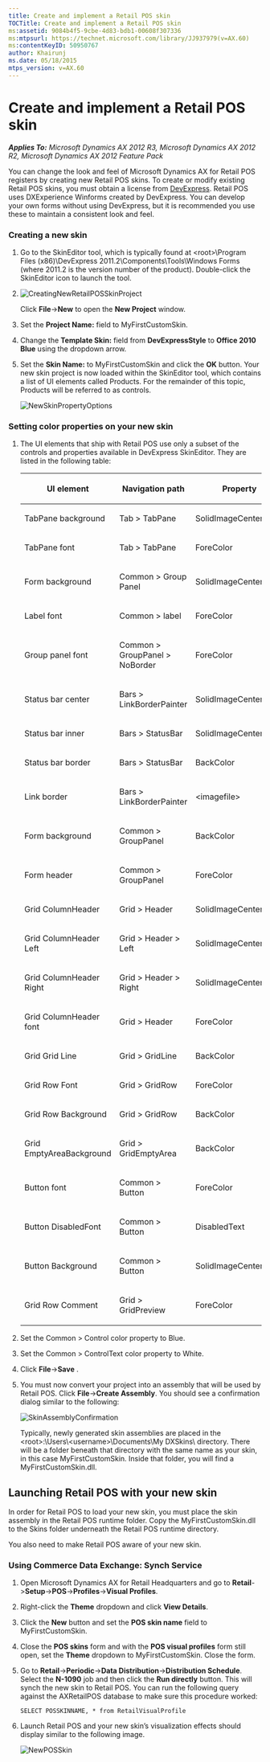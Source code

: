 ```yaml
---
title: Create and implement a Retail POS skin
TOCTitle: Create and implement a Retail POS skin
ms:assetid: 9084b4f5-9cbe-4d83-bdb1-00608f307336
ms:mtpsurl: https://technet.microsoft.com/library/JJ937979(v=AX.60)
ms:contentKeyID: 50950767
author: Khairunj
ms.date: 05/18/2015
mtps_version: v=AX.60
---
```


# Create and implement a Retail POS skin 


_**Applies To:** Microsoft Dynamics AX 2012 R3, Microsoft Dynamics AX 2012 R2, Microsoft Dynamics AX 2012 Feature Pack_

You can change the look and feel of Microsoft Dynamics AX for Retail POS registers by creating new Retail POS skins. To create or modify existing Retail POS skins, you must obtain a license from [DevExpress](http://www.devexpress.com/). Retail POS uses DXExperience Winforms created by DevExpress. You can develop your own forms without using DevExpress, but it is recommended you use these to maintain a consistent look and feel.

### Creating a new skin

1.  Go to the SkinEditor tool, which is typically found at \<root\>\\Program Files (x86)\\DevExpress 2011.2\\Components\\Tools\\Windows Forms (where 2011.2 is the version number of the product). Double-click the SkinEditor icon to launch the tool.

2.  ![CreatingNewRetailPOSSkinProject](images/JJ937979.CreatingNewRetailPOSSkinProject(en-us,AX.60).png "CreatingNewRetailPOSSkinProject")
    
    Click **File**-\>**New** to open the **New Project** window.

3.  Set the **Project Name:** field to MyFirstCustomSkin.

4.  Change the **Template Skin:** field from **DevExpressStyle** to **Office 2010 Blue** using the dropdown arrow.

5.  Set the **Skin Name:** to MyFirstCustomSkin and click the **OK** button. Your new skin project is now loaded within the SkinEditor tool, which contains a list of UI elements called Products. For the remainder of this topic, Products will be referred to as controls.
    
    ![NewSkinPropertyOptions](images/JJ937979.NewSkinPropertyOptions(en-us,AX.60).png "NewSkinPropertyOptions")

### Setting color properties on your new skin

1.  The UI elements that ship with Retail POS use only a subset of the controls and properties available in DevExpress SkinEditor. They are listed in the following table:
    
    <table>
    <colgroup>
    <col style="width: 33%" />
    <col style="width: 33%" />
    <col style="width: 33%" />
    </colgroup>
    <thead>
    <tr class="header">
    <th><p>UI element</p></th>
    <th><p>Navigation path</p></th>
    <th><p>Property</p></th>
    </tr>
    </thead>
    <tbody>
    <tr class="odd">
    <td><p>TabPane background</p></td>
    <td><p>Tab &gt; TabPane</p></td>
    <td><p>SolidImageCenterColor</p></td>
    </tr>
    <tr class="even">
    <td><p>TabPane font</p></td>
    <td><p>Tab &gt; TabPane</p></td>
    <td><p>ForeColor</p></td>
    </tr>
    <tr class="odd">
    <td><p>Form background</p></td>
    <td><p>Common &gt; Group Panel</p></td>
    <td><p>SolidImageCenterColor</p></td>
    </tr>
    <tr class="even">
    <td><p>Label font</p></td>
    <td><p>Common &gt; label</p></td>
    <td><p>ForeColor</p></td>
    </tr>
    <tr class="odd">
    <td><p>Group panel font</p></td>
    <td><p>Common &gt; GroupPanel &gt; NoBorder</p></td>
    <td><p>ForeColor</p></td>
    </tr>
    <tr class="even">
    <td><p>Status bar center</p></td>
    <td><p>Bars &gt; LinkBorderPainter</p></td>
    <td><p>SolidImageCenterColor</p></td>
    </tr>
    <tr class="odd">
    <td><p>Status bar inner</p></td>
    <td><p>Bars &gt; StatusBar</p></td>
    <td><p>SolidImageCenterColor</p></td>
    </tr>
    <tr class="even">
    <td><p>Status bar border</p></td>
    <td><p>Bars &gt; StatusBar</p></td>
    <td><p>BackColor</p></td>
    </tr>
    <tr class="odd">
    <td><p>Link border</p></td>
    <td><p>Bars &gt; LinkBorderPainter</p></td>
    <td><p>&lt;imagefile&gt;</p></td>
    </tr>
    <tr class="even">
    <td><p>Form background</p></td>
    <td><p>Common &gt; GroupPanel</p></td>
    <td><p>BackColor</p></td>
    </tr>
    <tr class="odd">
    <td><p>Form header</p></td>
    <td><p>Common &gt; GroupPanel</p></td>
    <td><p>ForeColor</p></td>
    </tr>
    <tr class="even">
    <td><p>Grid ColumnHeader</p></td>
    <td><p>Grid &gt; Header</p></td>
    <td><p>SolidImageCenterColor</p></td>
    </tr>
    <tr class="odd">
    <td><p>Grid ColumnHeader Left</p></td>
    <td><p>Grid &gt; Header &gt; Left</p></td>
    <td><p>SolidImageCenterColor</p></td>
    </tr>
    <tr class="even">
    <td><p>Grid ColumnHeader Right</p></td>
    <td><p>Grid &gt; Header &gt; Right</p></td>
    <td><p>SolidImageCenterColor</p></td>
    </tr>
    <tr class="odd">
    <td><p>Grid ColumnHeader font</p></td>
    <td><p>Grid &gt; Header</p></td>
    <td><p>ForeColor</p></td>
    </tr>
    <tr class="even">
    <td><p>Grid Grid Line</p></td>
    <td><p>Grid &gt; GridLine</p></td>
    <td><p>BackColor</p></td>
    </tr>
    <tr class="odd">
    <td><p>Grid Row Font</p></td>
    <td><p>Grid &gt; GridRow</p></td>
    <td><p>ForeColor</p></td>
    </tr>
    <tr class="even">
    <td><p>Grid Row Background</p></td>
    <td><p>Grid &gt; GridRow</p></td>
    <td><p>BackColor</p></td>
    </tr>
    <tr class="odd">
    <td><p>Grid EmptyAreaBackground</p></td>
    <td><p>Grid &gt; GridEmptyArea</p></td>
    <td><p>BackColor</p></td>
    </tr>
    <tr class="even">
    <td><p>Button font</p></td>
    <td><p>Common &gt; Button</p></td>
    <td><p>ForeColor</p></td>
    </tr>
    <tr class="odd">
    <td><p>Button DisabledFont</p></td>
    <td><p>Common &gt; Button</p></td>
    <td><p>DisabledText</p></td>
    </tr>
    <tr class="even">
    <td><p>Button Background</p></td>
    <td><p>Common &gt; Button</p></td>
    <td><p>SolidImageCenterColor</p></td>
    </tr>
    <tr class="odd">
    <td><p>Grid Row Comment</p></td>
    <td><p>Grid &gt; GridPreview</p></td>
    <td><p>ForeColor</p></td>
    </tr>
    </tbody>
    </table>


2.  Set the Common \> Control color property to Blue.

3.  Set the Common \> ControlText color property to White.

4.  Click **File**-\>**Save** .

5.  You must now convert your project into an assembly that will be used by Retail POS. Click **File**-\>**Create Assembly**. You should see a confirmation dialog similar to the following:
    
    ![SkinAssemblyConfirmation](images/JJ937979.SkinAssemblyConfirmation(en-us,AX.60).png "SkinAssemblyConfirmation")
    
    Typically, newly generated skin assemblies are placed in the \<root\>:\\Users\\\<username\>\\Documents\\My DXSkins\\ directory. There will be a folder beneath that directory with the same name as your skin, in this case MyFirstCustomSkin. Inside that folder, you will find a MyFirstCustomSkin.dll.

## Launching Retail POS with your new skin

In order for Retail POS to load your new skin, you must place the skin assembly in the Retail POS runtime folder. Copy the MyFirstCustomSkin.dll to the Skins folder underneath the Retail POS runtime directory.

You also need to make Retail POS aware of your new skin.

### Using Commerce Data Exchange: Synch Service

1.  Open Microsoft Dynamics AX for Retail Headquarters and go to **Retail**-\>**Setup**-\>**POS**-\>**Profiles**-\>**Visual Profiles**.

2.  Right-click the **Theme** dropdown and click **View Details**.

3.  Click the **New** button and set the **POS skin name** field to MyFirstCustomSkin.

4.  Close the **POS skins** form and with the **POS visual profiles** form still open, set the **Theme** dropdown to MyFirstCustomSkin. Close the form.

5.  Go to **Retail**-\>**Periodic**-\>**Data Distribution**-\>**Distribution Schedule**. Select the **N-1090** job and then click the **Run directly** button. This will synch the new skin to Retail POS. You can run the following query against the AXRetailPOS database to make sure this procedure worked:
    
        SELECT POSSKINNAME, * from RetailVisualProfile

6.  Launch Retail POS and your new skin’s visualization effects should display similar to the following image.
    
    ![NewPOSSkin](images/JJ937979.NewSkin(en-us,AX.60).png "NewPOSSkin")

  


